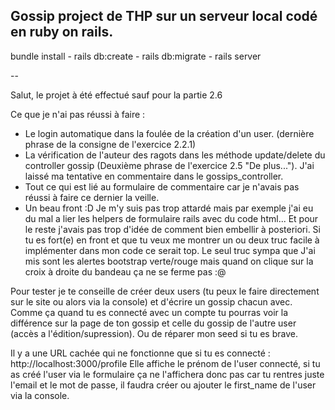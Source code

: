 Gossip project de THP sur un serveur local codé en ruby on rails.
--

bundle install - rails db:create - rails db:migrate - rails server

--

Salut, le projet à été effectué sauf pour la partie 2.6 

Ce que je n'ai pas réussi à faire : 
- Le login automatique dans la foulée de la création d'un user. (dernière phrase de la consigne de l'exercice 2.2.1) 
- La vérification de l'auteur des ragots dans les méthode update/delete du controller gossip (Deuxième phrase de l'exercice 2.5 "De plus..."). J'ai laissé ma tentative en commentaire dans le gossips_controller.
- Tout ce qui est lié au formulaire de commentaire car je n'avais pas réussi à faire ce dernier la veille.
- Un beau front :D Je m'y suis pas trop attardé mais par exemple j'ai eu du mal a lier les helpers de formulaire rails avec du code html... Et pour le reste j'avais pas trop d'idée de comment bien embellir à posteriori. Si tu es fort(e) en front et que tu veux me montrer un ou deux truc facile à implémenter dans mon code ce serait top. Le seul truc sympa que J'ai mis sont les alertes bootstrap verte/rouge mais quand on clique sur la croix à droite du bandeau ça ne se ferme pas :@

Pour tester je te conseille de créer deux users (tu peux le faire directement sur le site ou alors via la console) et d'écrire un gossip chacun avec. Comme ça quand tu es connecté avec un compte tu pourras voir la différence sur la page de ton gossip et celle du gossip de l'autre user (accès a l'édition/supression). Ou de réparer mon seed si tu es brave.

Il y a une URL cachée qui ne fonctionne que si tu es connecté : http://localhost:3000/profile
Elle affiche le prénom de l'user connecté, si tu as créé l'user via le formulaire ça ne l'affichera donc pas car tu rentres juste l'email et le mot de passe, il faudra créer ou ajouter le first_name de l'user via la console.


